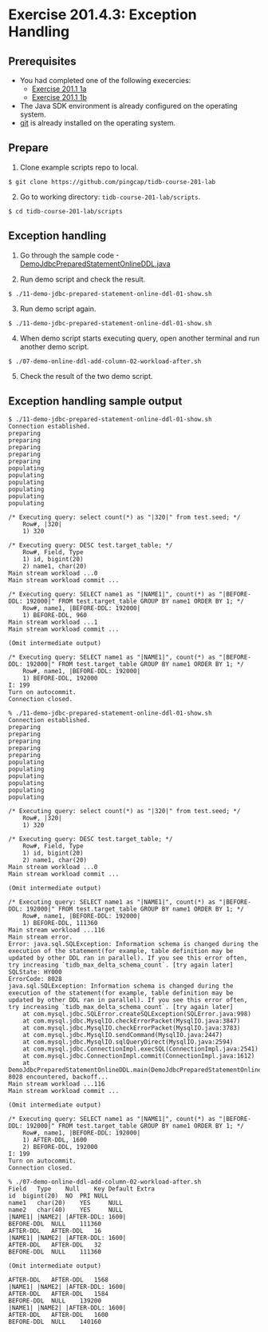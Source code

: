# Exercise 201.4.3: Exception Handling

## Prerequisites
+ You had completed one of the following execercies:
  + [Exercise 201.1 1a](https://eng.edu.pingcap.com/unit/view/id:2466)
  + [Exercise 201.1 1b](https://eng.edu.pingcap.com/unit/view/id:2467)
+ The Java SDK environment is already configured on the operating system.
+ [git](https://git-scm.com/) is already installed on the operating system.


## Prepare
1. Clone example scripts repo to local.
```
$ git clone https://github.com/pingcap/tidb-course-201-lab
```

2. Go to working directory: `tidb-course-201-lab/scripts`.
```
$ cd tidb-course-201-lab/scripts
```


## Exception handling
1. Go through the sample code -[DemoJdbcPreparedStatementOnlineDDL.java](https://github.com/pingcap/tidb-course-201-lab/blob/master/scripts/DemoJdbcPreparedStatementOnlineDDL.java)


2. Run demo script and check the result.
```
$ ./11-demo-jdbc-prepared-statement-online-ddl-01-show.sh
```

3. Run demo script again.
```
$ ./11-demo-jdbc-prepared-statement-online-ddl-01-show.sh
```

4. When demo script starts executing query, open another terminal and run another demo script.
```
$ ./07-demo-online-ddl-add-column-02-workload-after.sh
```

5. Check the result of the two demo script.


## Exception handling sample output
```
$ ./11-demo-jdbc-prepared-statement-online-ddl-01-show.sh
Connection established.
preparing
preparing
preparing
preparing
preparing
populating
populating
populating
populating
populating
populating

/* Executing query: select count(*) as "|320|" from test.seed; */
	Row#, |320|
	1) 320

/* Executing query: DESC test.target_table; */
	Row#, Field, Type
	1) id, bigint(20)
	2) name1, char(20)
Main stream workload ...0
Main stream workload commit ...

/* Executing query: SELECT name1 as "|NAME1|", count(*) as "|BEFORE-DDL: 192000|" FROM test.target_table GROUP BY name1 ORDER BY 1; */
	Row#, name1, |BEFORE-DDL: 192000|
	1) BEFORE-DDL, 960
Main stream workload ...1
Main stream workload commit ...

(Omit intermediate output)

/* Executing query: SELECT name1 as "|NAME1|", count(*) as "|BEFORE-DDL: 192000|" FROM test.target_table GROUP BY name1 ORDER BY 1; */
	Row#, name1, |BEFORE-DDL: 192000|
	1) BEFORE-DDL, 192000
I: 199
Turn on autocommit.
Connection closed.
```

```
% ./11-demo-jdbc-prepared-statement-online-ddl-01-show.sh
Connection established.
preparing
preparing
preparing
preparing
preparing
populating
populating
populating
populating
populating
populating

/* Executing query: select count(*) as "|320|" from test.seed; */
	Row#, |320|
	1) 320

/* Executing query: DESC test.target_table; */
	Row#, Field, Type
	1) id, bigint(20)
	2) name1, char(20)
Main stream workload ...0
Main stream workload commit ...

(Omit intermediate output)

/* Executing query: SELECT name1 as "|NAME1|", count(*) as "|BEFORE-DDL: 192000|" FROM test.target_table GROUP BY name1 ORDER BY 1; */
	Row#, name1, |BEFORE-DDL: 192000|
	1) BEFORE-DDL, 111360
Main stream workload ...116
Main stream error.
Error: java.sql.SQLException: Information schema is changed during the execution of the statement(for example, table definition may be updated by other DDL ran in parallel). If you see this error often, try increasing `tidb_max_delta_schema_count`. [try again later]
SQLState: HY000
ErrorCode: 8028
java.sql.SQLException: Information schema is changed during the execution of the statement(for example, table definition may be updated by other DDL ran in parallel). If you see this error often, try increasing `tidb_max_delta_schema_count`. [try again later]
	at com.mysql.jdbc.SQLError.createSQLException(SQLError.java:998)
	at com.mysql.jdbc.MysqlIO.checkErrorPacket(MysqlIO.java:3847)
	at com.mysql.jdbc.MysqlIO.checkErrorPacket(MysqlIO.java:3783)
	at com.mysql.jdbc.MysqlIO.sendCommand(MysqlIO.java:2447)
	at com.mysql.jdbc.MysqlIO.sqlQueryDirect(MysqlIO.java:2594)
	at com.mysql.jdbc.ConnectionImpl.execSQL(ConnectionImpl.java:2541)
	at com.mysql.jdbc.ConnectionImpl.commit(ConnectionImpl.java:1612)
	at DemoJdbcPreparedStatementOnlineDDL.main(DemoJdbcPreparedStatementOnlineDDL.java:93)
8028 encountered, backoff...
Main stream workload ...116
Main stream workload commit ...

(Omit intermediate output)

/* Executing query: SELECT name1 as "|NAME1|", count(*) as "|BEFORE-DDL: 192000|" FROM test.target_table GROUP BY name1 ORDER BY 1; */
	Row#, name1, |BEFORE-DDL: 192000|
	1) AFTER-DDL, 1600
	2) BEFORE-DDL, 192000
I: 199
Turn on autocommit.
Connection closed.
```

```
% ./07-demo-online-ddl-add-column-02-workload-after.sh
Field	Type	Null	Key	Default	Extra
id	bigint(20)	NO	PRI	NULL	
name1	char(20)	YES		NULL	
name2	char(40)	YES		NULL	
|NAME1|	|NAME2|	|AFTER-DDL: 1600|
BEFORE-DDL	NULL	111360
AFTER-DDL	AFTER-DDL	16
|NAME1|	|NAME2|	|AFTER-DDL: 1600|
AFTER-DDL	AFTER-DDL	32
BEFORE-DDL	NULL	111360

(Omit intermediate output)

AFTER-DDL	AFTER-DDL	1568
|NAME1|	|NAME2|	|AFTER-DDL: 1600|
AFTER-DDL	AFTER-DDL	1584
BEFORE-DDL	NULL	139200
|NAME1|	|NAME2|	|AFTER-DDL: 1600|
AFTER-DDL	AFTER-DDL	1600
BEFORE-DDL	NULL	140160
```
